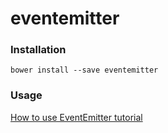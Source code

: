 # eventemitter

### Installation
```
bower install --save eventemitter
```

### Usage

[How to use EventEmitter tutorial](https://iojs.org/api/events.html)